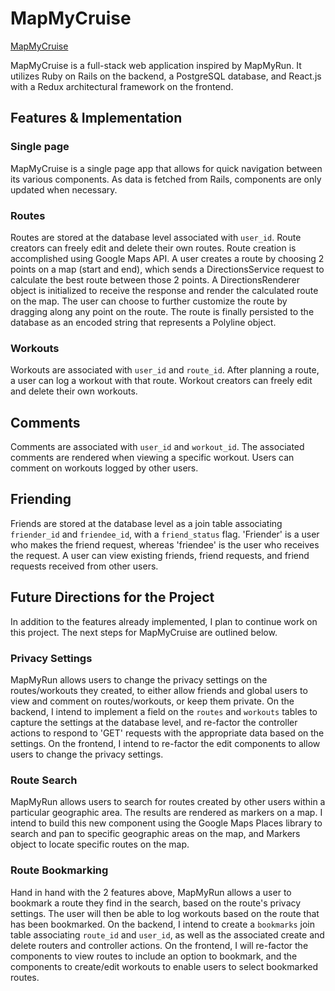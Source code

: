 # MapMyCruise

<a href="http://mapmycruise.herokuapp.com" target="_">MapMyCruise</a>

MapMyCruise is a full-stack web application inspired by MapMyRun. It utilizes Ruby on Rails on the backend, a PostgreSQL database, and React.js with a Redux architectural framework on the frontend.

## Features & Implementation

### Single page

MapMyCruise is a single page app that allows for quick navigation between its various components. As data is fetched from Rails, components are only updated when necessary.

### Routes

Routes are stored at the database level associated with `user_id`. Route creators can freely edit and delete their own routes. Route creation is accomplished using Google Maps API. A user creates a route by choosing 2 points on a map (start and end), which sends a DirectionsService request to calculate the best route between those 2 points. A DirectionsRenderer object is initialized to receive the response and render the calculated route on the map. The user can choose to further customize the route by dragging along any point on the route. The route is finally persisted to the database as an encoded string that represents a Polyline object.

### Workouts

Workouts are associated with `user_id` and `route_id`. After planning a route, a user can log a workout with that route. Workout creators can freely edit and delete their own workouts.

## Comments

Comments are associated with `user_id` and `workout_id`. The associated comments are rendered when viewing a specific workout. Users can comment on workouts logged by other users.

## Friending

Friends are stored at the database level as a join table associating `friender_id` and `friendee_id`, with a `friend_status` flag. 'Friender' is a user who makes the friend request, whereas 'friendee' is the user who receives the request. A user can view existing friends, friend requests, and friend requests received from other users.

## Future Directions for the Project

In addition to the features already implemented, I plan to continue work on this project.  The next steps for MapMyCruise are outlined below.

### Privacy Settings

MapMyRun allows users to change the privacy settings on the routes/workouts they created, to either allow friends and global users to view and comment on routes/workouts, or keep them private. On the backend, I intend to implement a field on the `routes` and `workouts` tables to capture the settings at the database level, and re-factor the controller actions to respond to 'GET' requests with the appropriate data based on the settings. On the frontend, I intend to re-factor the edit components to allow users to change the privacy settings.

### Route Search

MapMyRun allows users to search for routes created by other users within a particular geographic area. The results are rendered as markers on a map. I intend to build this new component using the Google Maps Places library to search and pan to specific geographic areas on the map, and Markers object to locate specific routes on the map.

### Route Bookmarking

Hand in hand with the 2 features above, MapMyRun allows a user to bookmark a route they find in the search, based on the route's privacy settings. The user will then be able to log workouts based on the route that has been bookmarked. On the backend, I intend to create a `bookmarks` join table associating `route_id` and `user_id`, as well as the associated create and delete routers and controller actions. On the frontend, I will re-factor the components to view routes to include an option to bookmark, and the components to create/edit workouts to enable users to select bookmarked routes.
